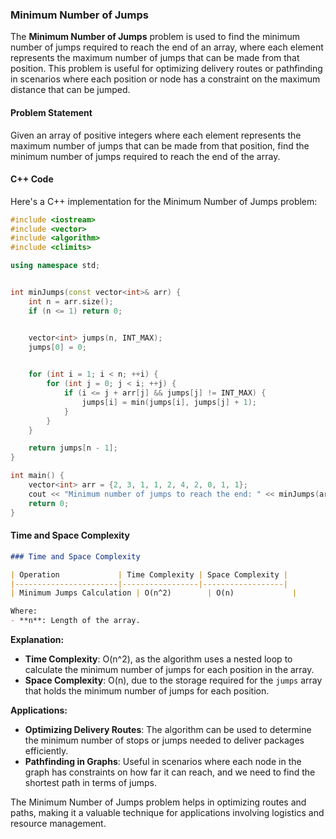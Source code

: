 ### Minimum Number of Jumps

The **Minimum Number of Jumps** problem is used to find the minimum number of jumps required to reach the end of an array, where each element represents the maximum number of jumps that can be made from that position. This problem is useful for optimizing delivery routes or pathfinding in scenarios where each position or node has a constraint on the maximum distance that can be jumped.

#### Problem Statement

Given an array of positive integers where each element represents the maximum number of jumps that can be made from that position, find the minimum number of jumps required to reach the end of the array.

#### C++ Code

Here's a C++ implementation for the Minimum Number of Jumps problem:

```cpp
#include <iostream>
#include <vector>
#include <algorithm>
#include <climits>

using namespace std;


int minJumps(const vector<int>& arr) {
    int n = arr.size();
    if (n <= 1) return 0;


    vector<int> jumps(n, INT_MAX);
    jumps[0] = 0;

   
    for (int i = 1; i < n; ++i) {
        for (int j = 0; j < i; ++j) {
            if (i <= j + arr[j] && jumps[j] != INT_MAX) {
                jumps[i] = min(jumps[i], jumps[j] + 1);
            }
        }
    }

    return jumps[n - 1];
}

int main() {
    vector<int> arr = {2, 3, 1, 1, 2, 4, 2, 0, 1, 1};
    cout << "Minimum number of jumps to reach the end: " << minJumps(arr) << endl;
    return 0;
}
```

#### Time and Space Complexity

```markdown
### Time and Space Complexity

| Operation             | Time Complexity | Space Complexity |
|-----------------------|-----------------|------------------|
| Minimum Jumps Calculation | O(n^2)        | O(n)             |

Where:
- **n**: Length of the array.

```

**Explanation:**
- **Time Complexity**: O(n^2), as the algorithm uses a nested loop to calculate the minimum number of jumps for each position in the array.
- **Space Complexity**: O(n), due to the storage required for the `jumps` array that holds the minimum number of jumps for each position.

**Applications:**
- **Optimizing Delivery Routes**: The algorithm can be used to determine the minimum number of stops or jumps needed to deliver packages efficiently.
- **Pathfinding in Graphs**: Useful in scenarios where each node in the graph has constraints on how far it can reach, and we need to find the shortest path in terms of jumps.

The Minimum Number of Jumps problem helps in optimizing routes and paths, making it a valuable technique for applications involving logistics and resource management.
